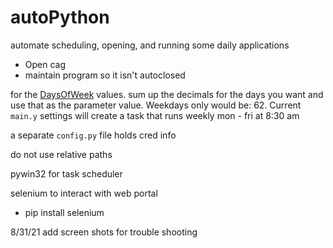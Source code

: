 # autoPython
automate scheduling, opening, and running some daily applications
- Open cag
- maintain program so it isn't autoclosed

for the [DaysOfWeek](https://docs.microsoft.com/en-us/windows/win32/taskschd/weeklytrigger-daysofweek) values. sum up the decimals for the days you want and use that as the parameter value. Weekdays only would be: 62. Current `main.y` settings will create a task that runs weekly mon - fri at 8:30 am 


a separate `config.py` file holds cred info

do not use relative paths

pywin32 for task scheduler

selenium to interact with web portal
- pip install selenium

8/31/21 add screen shots for trouble shooting
